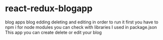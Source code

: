 # react-redux-blogapp
blog apps blog edding deleting and editing
in order to run it first you have to npm i for node modules you can check with libraries I used in package.json
This app you can create delete or edit your blog
